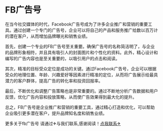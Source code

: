 # FB广告号

在当今社交媒体的时代，Facebook广告号成为了许多企业推广和营销的重要工具。通过创建一个专门的广告号，企业可以将自己的产品和服务推广给数以百万计的潜在客户，从而增加品牌曝光和销售业绩。

首先，创建一个专业的FB广告号至关重要。确保广告号的名称简洁明了，与企业的品牌形象相符，并且具有吸引人的封面图片和个性化的资料。此外，精心设计和编写的广告内容也是至关重要的，以吸引用户的点击和阅读。

其次，精准的目标受众定位是成功的关键。通过Facebook广告号，企业可以根据受众的地理位置、年龄、兴趣爱好等因素进行精准的定位，从而将广告展示给最具潜力的客户群体，提高广告的转化率和投资回报率。

最后，不断优化和调整广告策略也是非常重要的。通过不断地分析广告数据和用户反馈，优化广告内容和投放策略，从而使广告效果得到最大化的提升。

总之，FB广告号是企业推广和营销的重要工具，通过精心打造和优化，可以帮助企业吸引更多潜在客户，提升品牌知名度和销售业绩。

更多关于fb广告号 请通过✈与我们联系,感谢阅读！[点我联系✈](https://blog.G208.com)